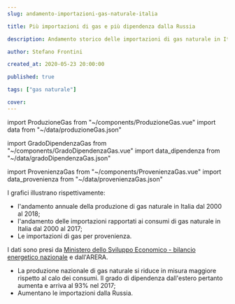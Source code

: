 ```yaml
---
slug: andamento-importazioni-gas-naturale-italia

title: Più importazioni di gas e più dipendenza dalla Russia

description: Andamento storico delle importazioni di gas naturale in Italia

author: Stefano Frontini

created_at: 2020-05-23 20:00:00

published: true

tags: ["gas naturale"]

cover:
---
```


import ProduzioneGas from "~/components/ProduzioneGas.vue"
import data from "~/data/produzioneGas.json"

import GradoDipendenzaGas from "~/components/GradoDipendenzaGas.vue"
import data_dipendenza from "~/data/gradoDipendenzaGas.json"

import ProvenienzaGas from "~/components/ProvenienzaGas.vue"
import data_provenienza from "~/data/provenienzaGas.json"

<ProduzioneGas title="Andamento storico della produzione di gas naturale in Italia" xKey="Anno"
            y1Key="Miliardi di mc"
            :data="data"
            />

<GradoDipendenzaGas title="Grado di dipendenza dall'estero - importazioni/consumi - %" xKey="Anno"
            y1Key="Grado di dipendenza dall'estero"
            :data="data_dipendenza"
            />

<ProvenienzaGas title="Importazioni italiane di gas per provenienza" xKey="Anno"
            y1Key="Algeria"
            y2Key="Russia"
            y3Key="Olanda"
            y4Key="Norvegia"
            y5Key="Libia"
            y6Key="Qatar"
            y7Key="Altri" :data="data_provenienza"/>

I grafici illustrano rispettivamente:

- l'andamento annuale della produzione di gas naturale in Italia dal 2000 al 2018;
- l'andamento delle importazioni rapportati ai consumi di gas naturale in Italia dal 2000 al 2017;
- Le importazioni di gas per provenienza.

I dati sono presi da [Ministero dello Sviluppo Economico - bilancio energetico nazionale](https://dgsaie.mise.gov.it/ben.php) e dall'ARERA.

- La produzione nazionale di gas naturale si riduce in misura maggiore rispetto al calo dei consumi. Il grado di dipendenza dall'estero pertanto aumenta e arriva al 93% nel 2017;
- Aumentano le importazioni dalla Russia.
